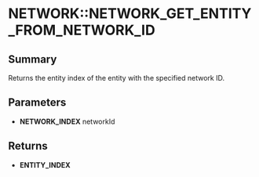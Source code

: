 # NETWORK::NETWORK_GET_ENTITY_FROM_NETWORK_ID

## Summary
Returns the entity index of the entity with the specified network ID.

## Parameters
* **NETWORK_INDEX** networkId

## Returns
* **ENTITY_INDEX**